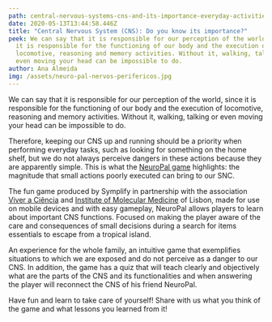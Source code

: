 ```yaml
---
path: central-nervous-systems-cns-and-its-importance-everyday-activities
date: 2020-05-13T13:44:58.446Z
title: "Central Nervous System (CNS): Do you know its importance?"
peek: We can say that it is responsible for our perception of the world, since
  it is responsible for the functioning of our body and the execution of
  locomotive, reasoning and memory activities. Without it, walking, talking or
  even moving your head can be impossible to do.
author: Ana Almeida
img: /assets/neuro-pal-nervos-perifericos.jpg
---
```

We can say that it is responsible for our perception of the world, since it is responsible for the functioning of our body and the execution of locomotive, reasoning and memory activities. Without it, walking, talking or even moving your head can be impossible to do.

Therefore, keeping our CNS up and running should be a priority when performing everyday tasks, such as looking for something on the home shelf, but we do not always perceive dangers in these actions because they are apparently simple. This is what the [NeuroPal game](https://simplify-lgp.tech/products/neuropal/) highlights: the magnitude that small actions poorly executed can bring to our SNC.

The fun game produced by Symplify in partnership with the association [Viver a Ciência](http://www.viveraciencia.org/pt/) and [Institute of Molecular Medicine](https://imm.medicina.ulisboa.pt/#) of Lisbon, made for use on mobile devices and with easy gameplay, NeuroPal allows players to learn about important CNS functions. Focused on making the player aware of the care and consequences of small decisions during a search for items essentials to escape from a tropical island.

An experience for the whole family, an intuitive game that exemplifies situations to which we are exposed and do not perceive as a danger to our CNS. In addition, the game has a quiz that will teach clearly and objectively what are the parts of the CNS and its functionalities and when answering the player will reconnect the CNS of his friend NeuroPal.

Have fun and learn to take care of yourself! Share with us what you think of the game and what lessons you learned from it!